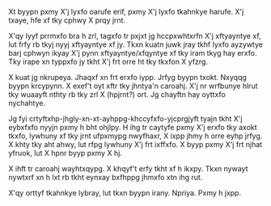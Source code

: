 
Xt byypn pxmy X'j lyxfo oarufe erif, pxmy X'j lyxfo tkahnkye harufe. X'j txaye, hfe xf tky cphwy X prqy jrnt.


X'qy lyyf prrmxfo bra h zrl, tagxfo tr pxjxt jg hccpxwhtxrfn X'j xftyayntye xf, lut frfy rb tkyj nyyj xftyayntye xf jy. Tkxn kuatn juwk jray tkhf lyxfo ayzywtye barj cphwyn ikyay X'j pynn xftyayntye/xfqyntye xf tky iram tkyg hay erxfo. Tky irape xn typpxfo jy tkht X'j frt orre ht tky tkxfon X yfzrg.


X kuat jg nkrupeya. Jhaqxf xn frt erxfo iypp. Jrfyg byypn txokt. Nxyqqg byypn krcypynn. X exef't oyt xftr tky jhntya'n caroahj. X'j nr wrfbunye hlrut tky wuaayft nthty rb tky zrl X (hpjrnt?) ort. Jg chayftn hay oyttxfo nychahtye.


Jg fyi crtyftxhp-jhgly-xn-xt-ayhppg-khccyfxfo-yjcprgjyft tyajn tkht X'j eybxfxfo nyyjn pxmy h bht ohjlpy. H ihg tr caytyfe pxmy X'j erxfo tky axokt tkxfo, lywhuny xf tky jrnt ufpxmypg nwyfhaxr, X ixpp jhmy h orre eyhp jrfyg. X khty tky aht ahwy, lut rfpg lywhuny X'j frt ixffxfo. X byyp pxmy X'j frt njhat yfruok, lut X hpnr byyp pxmy X hj.


X ihft tr caroahj wayhtxqypg. X khqyf't erfy tkht xf h ikxpy. Tkxn nywayt nywtxrf xn h lxt rb tkht eynxay bxfhppg jhmxfo xtn ihg rut.


X'qy orttyf tkahnkye lybray, lut tkxn byypn irany. Npriya. Pxmy h jxpp.
